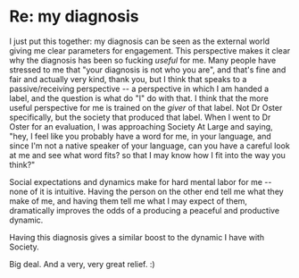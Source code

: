 # Re: my diagnosis

I just put this together: my diagnosis can be seen as the external world giving me clear parameters for engagement. This perspective makes it clear why the diagnosis has been so fucking _useful_ for me. Many people have stressed to me that "your diagnosis is not who you are", and that's fine and fair and actually very kind, thank you, but I think that speaks to a passive/receiving perspective -- a perspective in which I am handed a label, and the question is what do "I" do with that. I think that the more useful perspective for me is trained on the _giver_ of that label. Not Dr Oster specifically, but the society that produced that label. When I went to Dr Oster for an evaluation, I was approaching Society At Large and saying, "hey, I feel like you probably have a word for me, in your language, and since I'm not a native speaker of your language, can you have a careful look at me and see what word fits? so that I may know how I fit into the way you think?"

Social expectations and dynamics make for hard mental labor for me -- none of it is intuitive. Having the person on the other end tell me what they make of me, and having them tell me what I may expect of them, dramatically improves the odds of a producing a peaceful and productive dynamic.

Having this diagnosis gives a similar boost to the dynamic I have with Society.

Big deal. And a very, very great relief. :)
